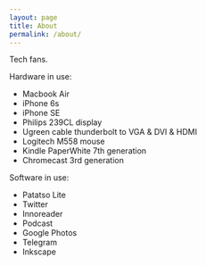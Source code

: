 ```yaml
---
layout: page
title: About
permalink: /about/
---
```


Tech fans.

Hardware in use:

* Macbook Air
* iPhone 6s
* iPhone SE
* Philips 239CL display
* Ugreen cable thunderbolt to VGA & DVI & HDMI
* Logitech M558 mouse
* Kindle PaperWhite 7th generation
* Chromecast 3rd generation

Software in use:
* Patatso Lite
* Twitter
* Innoreader
* Podcast
* Google Photos
* Telegram
* Inkscape